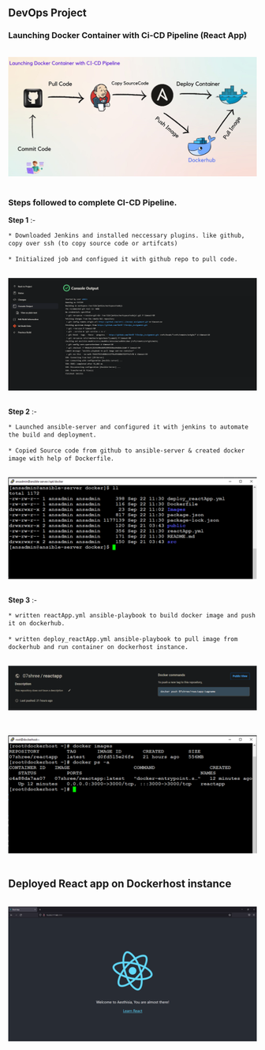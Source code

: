 ## **DevOps Project** 
### Launching Docker Container with Ci-CD Pipeline (React App)
<p align="center">  
	<br>
	 <img src="Images/CI-CD.jpg"> 
	<br>
	<br>
</p>

### Steps followed to complete CI-CD Pipeline.
**Step 1** :- 
```
* Downloaded Jenkins and installed neccessary plugins. like github, copy over ssh (to copy source code or artifcats)

* Initialized job and configued it with github repo to pull code.
```
<p align="center">  
	<br>
	 <img src="Images/jenkins.PNG"> 
	<br>
	<br>
</p>

**Step 2** :-
```
* Launched ansible-server and configured it with jenkins to automate the build and deployment.

* Copied Source code from github to ansible-server & created docker image with help of Dockerfile.
```
<p align="center">  
	<br>
	 <img src="Images/ansible-server.PNG"> 
	<br>
	<br>
</p>

**Step 3** :- 
```
* written reactApp.yml ansible-playbook to build docker image and push it on dockerhub.

* written deploy_reactApp.yml ansible-playbook to pull image from dockerhub and run container on dockerhost instance. 
```
<p align="center">  
	<br>
	 <img src="Images/dockerhub.PNG"> 
	<br>
	<br>
</p>

<p align="center">  
	<br>
	 <img src="Images/dockerhost.PNG"> 
	<br>
	<br>
</p>

## Deployed React app on Dockerhost instance
<p align="center">  
	<br>
	 <img src="Images/deployedapp.PNG"> 
	<br>
	<br>
</p>